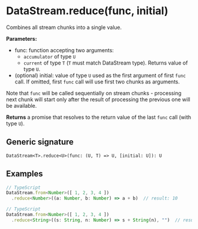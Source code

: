 # DataStream.reduce(func, initial)

Combines all stream chunks into a single value.

**Parameters:**
- func: function accepting two arguments:
  - `accumulator` of type `U`
  - `current` of type `T` (`T` must match DataStream type). Returns value of
     type `U`.
- (optional) initial: value of type `U` used as the first argument of first
  `func` call.  If omitted, first `func` call will use first two chunks as
  arguments.

Note that `func` will be called sequentially on stream chunks - processing next chunk
will start only after the result of processing the previous one will be available.

**Returns** a promise that resolves to the return value of the last `func` call
(with type `U`).

## Generic signature

```
DataStream<T>.reduce<U>(func: (U, T) => U, [initial: U]): U
```

## Examples

```js
// TypeScript
DataStream.from<Number>([ 1, 2, 3, 4 ])
  .reduce<Number>((a: Number, b: Number) => a + b)  // result: 10
```

```js
// TypeScript
DataStream.from<Number>([ 1, 2, 3, 4 ])
  .reduce<String>((s: String, n: Number) => s + String(n), "")  // result: "1234"
```
